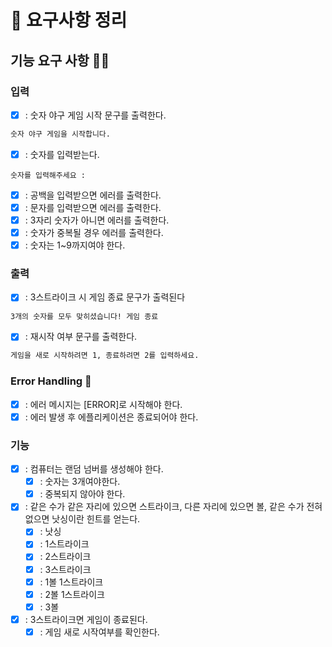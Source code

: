 # 📘 요구사항 정리

## 기능 요구 사항 🐱‍🐉

### 입력 
- [x] : 숫자 야구 게임 시작 문구를 출력한다.
```bash
숫자 야구 게임을 시작합니다.
```

- [x] : 숫자를 입력받는다.
```
숫자를 입력해주세요 : 
```
  - [x] : 공백을 입력받으면 에러를 출력한다.
  - [x] : 문자를 입력받으면 에러를 출력한다.
  - [x] : 3자리 숫자가 아니면 에러를 출력한다.
  - [x] : 숫자가 중복될 경우 에러를 출력한다.
  - [x] : 숫자는 1~9까지여야 한다.

### 출력
  - [x] : 3스트라이크 시 게임 종료 문구가 출력된다
```bash
3개의 숫자를 모두 맞히셨습니다! 게임 종료
```
  - [x] : 재시작 여부 문구를 출력한다.
```bash
게임을 새로 시작하려면 1, 종료하려면 2를 입력하세요.
```

### Error Handling 🚀
- [x] : 에러 메시지는 [ERROR]로 시작해야 한다.
- [x] : 에러 발생 후 에플리케이션은 종료되어야 한다.

### 기능
- [x] : 컴퓨터는 랜덤 넘버를 생성해야 한다.
  - [x] : 숫자는 3개여야한다.
  - [x] : 중복되지 않아야 한다.

- [x] : 같은 수가 같은 자리에 있으면 스트라이크, 다른 자리에 있으면 볼, 같은 수가 전혀 없으면 낫싱이란 힌트를 얻는다.
  - [x] : 낫싱
  - [x] : 1스트라이크
  - [x] : 2스트라이크
  - [x] : 3스트라이크
  - [x] : 1볼 1스트라이크
  - [x] : 2볼 1스트라이크
  - [x] : 3볼

- [x] : 3스트라이크면 게임이 종료된다.
  - [x] : 게임 새로 시작여부를 확인한다.
